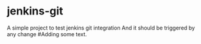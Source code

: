# jenkins-git
A simple project to test jenkins git integration 
And it should be triggered by any change
#Adding some text.
